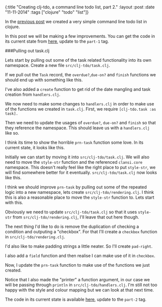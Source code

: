 {:title  "Creating clj-tdo, a command line todo list, part 2."
 :layout :post
 :date   "11-11-2014"
 :tags   ["clojure" "todo" "list"]}

In the [previous post](http://www.markwoodhall.com/2014/07/02/creating-clj-tdo-a-command-line-todo-list/) we created a very simple command line todo list in clojure.

In this post we will be making a few improvements. You can get the code in its current state from [here](https://bitbucket.org/markwoodhall/clj-tdo), update to the `part-1` tag.

###Pulling out task.clj

Lets start by pulling out some of the task related functionality into its own namespace. Create a new file `src/clj-tdo/task.clj`.

If we pull out the `Task` record, the `overdue?`,`due-on?` and `finish` functions we should end up with something like this.

<script src="https://gist.github.com/markwoodhall/561c501b801bcfd5feb2.js"></script>

I've also added a `create` function to get rid of the date mangling and task creation from `handlers.clj`.

We now need to make some changes to `handlers.clj` in order to make use of the functions we created in `task.clj`. First, we require `[clj-tdo.task :as task]. `

Then we need to update the usages of `overdue?`, `due-on?` and `finish` so that they reference the namespace. This should leave us with a `handlers.clj` like so.

<script src="https://gist.github.com/markwoodhall/6783d299310bd223af9d.js"></script>

I think its time to show the horrible `prn-task` function some love. In its current state, it looks like this.

<script src="https://gist.github.com/markwoodhall/937fae4503e60d600665.js"></script>

Initially we can start by moving it into `src/clj-tdo/task.clj`. We will also need to move the `style-str` function and the referenced `clansi.core` namespace. This doesn't really feel like the right place to put `style-str`, we will find somewhere better for it eventually. `src/clj-tdo/task.clj` now looks like this.

<script src="https://gist.github.com/markwoodhall/c30dd50f04ca5a9d39ea.js"></script>

I think we should improve `prn-task` by pulling out some of the repeated logic into a new namespace, lets create `src/clj-tdo/rendering.clj`. I think this is also a reasonable place to move the `style-str` function to. Lets start with this.

<script src="https://gist.github.com/markwoodhall/0d58ac0964912c86e2a6.js"></script>

Obviously we need to update `src/clj-tdo/task.clj` so that it uses `style-str` from `src/clj-tdo/rendering.clj`, I'll leave that out here though.

The next thing I'd like to do is remove the duplication of checking a condition and outputing a "checkbox". For that I'll create a `checkbox` function in `src/clj-tdo/rendering.clj`.

<script src="https://gist.github.com/markwoodhall/9d917a1c3f543617ffec.js"></script>

I'd also like to make padding strings a little neater. So I'll create `pad-right`.

<script src="https://gist.github.com/markwoodhall/782fe54ef32fa423a7cb.js"></script>

I also add a `field` function and then realise I can make use of it in `checkbox`.

<script src="https://gist.github.com/markwoodhall/53b2a648e145bfa915c3.js"></script>

Now, I update the `prn-task` function to make use of the functions we just created.

<script src="https://gist.github.com/markwoodhall/485ff5244da88bd921a1.js"></script>

Notice that I also made the "printer" a function argument, in our case we will be passing through `println` in `src/clj-tdo/handlers.clj`. I'm still not too happy with the style and colour mapping but we can look at that next time.

The code in its current state is available [here](https://bitbucket.org/markwoodhall/clj-tdo), update to the `part-2` tag.
